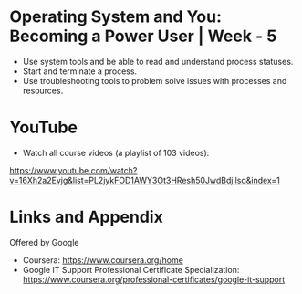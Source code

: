 
# Operating System and You: Becoming a Power User | Week - 5

* Use system tools and be able to read and understand process statuses.
* Start and terminate a process.
* Use troubleshooting tools to problem solve issues with processes and resources.


YouTube
========================================================
- Watch all course videos (a playlist of 103 videos):

https://www.youtube.com/watch?v=16Xh2a2Evjg&list=PL2jykFOD1AWY3Ot3HResh50JwdBdjilsq&index=1


Links and Appendix
========================================================
Offered by Google


- Coursera: https://www.coursera.org/home
- Google IT Support Professional Certificate Specialization: https://www.coursera.org/professional-certificates/google-it-support

